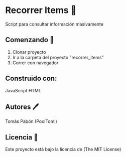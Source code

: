 # Recorrer Items :brain:

Script para consultar información masivamente

## Comenzando :rocket:

1. Clonar proyecto
2. Ir a la carpeta del proyecto "recorrer_items"
3. Correr con navegador

 ## Construido con:
 JavaScript
 HTML

## Autores :pen:
Tomás Pabón (PoolTomi)

## Licencia :page_facing_up:
Este proyecto está bajo la licencia de (The MIT License)
